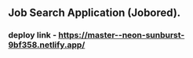 ## Job Search Application (Jobored).

### deploy link - https://master--neon-sunburst-9bf358.netlify.app/
